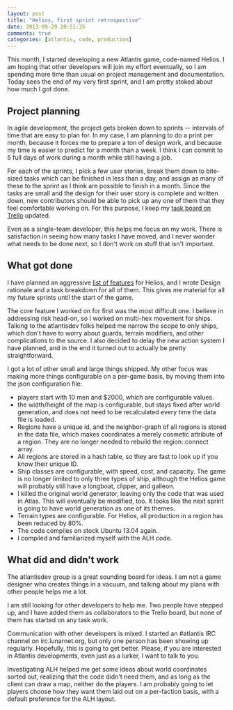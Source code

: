 ```yaml
---
layout: post
title: "Helios, first sprint retrospective"
date: 2013-09-29 20:51:35
comments: true
categories: [atlantis, code, production]
---
```

This month, I started developing a new Atlantis game, code-named Helios. I am
hoping that other developers will join my effort eventually, so I am spending
more time than usual on project management and documentation. Today sees the
end of my very first sprint, and I am pretty stoked about how much I got done.

<!-- more -->

## Project planning

In agile development, the project gets broken down to sprints -- intervals of time
that are easy to plan for. In my case, I am planning to do a print per month,
because it forces me to prepare a ton of design work, and because my time is
easier to predict for a month than a week. I think I can commit to 5 full days
of work during a month while still having a job.

For each of the sprints, I pick a few user stories, break them down to
bite-sized tasks which can be finished in less than a day, and assign as many of
these to the sprint as I think are possible to finish in a month. Since the
tasks are small and the design for their user story is complete and written
down, new contributors should be able to pick up any one of them that they feel
comfortable working on. For this purpose, I keep my
[task board on Trello](https://trello.com/b/EzbIyrUS/new-atlantis) updated.

Even as a single-team developer, this helps me focus on my work. There is
satisfaction in seeing how many tasks I have moved, and I never wonder what
needs to be done next, so I don't work on stuff that isn't important.

## What got done

I have planned an aggressive
[list of features](https://github.com/badgerman/atlantis/wiki/Helios-Game-Design-Document)
for Helios, and I wrote Design rationale and a task breakdown for all of them.
This gives me material for all my future sprints until the start of the game.

The core feature I worked on for first was the most difficult one. I believe in
addressing risk head-on, so I worked on multi-hex movement for ships. Talking to
the atlantisdev folks helped me narrow the scope to only ships, which don't have
to worry about guards, terrain modifiers, and other complications to the source.
I also decided to delay the new action system I have planned, and in the end it
turned out to actually be pretty straightforward.

I got a lot of other small and large things shipped. My other focus was making
more things configurable on a per-game basis, by moving them into the json
configuration file:

* players start with 10 men and $2000, which are configurable values.
* the width/height of the map is configurable, but stays fixed after world
  generation, and does not need to be recalculated every time the data file is
  loaded.
* Regions have a unique id, and the neighbor-graph of all regions is stored in
  the data file, which makes coordinates a merely cosmetic attribute of a
  region. They are no longer needed to rebuild the region::connect array.
* All regions are stored in a hash table, so they are fast to look up if you
  know their unique ID.
* Ship classes are configurable, with speed, cost, and capacity. The game is no
  longer limited to only three types of ship, although the Helios game will
  probably still have a longboat, clipper, and galleon.
* I killed the original world generator, leaving only the code that was used in
  Atlas. This will eventually be modified, too. It looks like the next sprint is
  going to have world generation as one of its themes.
* Terrain types are configurable. For Helios, all production in a region has
  been reduced by 80%.
* The code compiles on stock Ubuntu 13.04 again.
* I compiled and familiarized myself with the ALH code.

## What did and didn't work

The atlantisdev group is a great sounding board for ideas. I am not a game
designer who creates things in a vacuum, and talking about my plans with other
people helps me a lot.

I am still looking for other developers to help me. Two people have stepped up,
and I have added them as collaborators to the Trello board, but none of them has
started on any task work.

Communication with other developers is mixed. I started an #atlantis IRC channel
on irc.lunarnet.org, but only one person has been showing up regularly.
Hopefully, this is going to get better. Please, if you are interested in
Atlantis developments, even just as a lurker, I want to talk to you.

Investigating ALH helped me get some ideas about world coordinates sorted out,
realizing that the code didn't need them, and as long as the client can draw a
map, neither do the players. I am probably going to let players choose how they
want them laid out on a per-faction basis, with a default preference for the
ALH layout.
